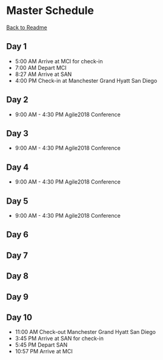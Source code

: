 # Master Schedule
[Back to Readme](https://github.com/jasminetan/se-trip-plan/blob/master/README.md)
## Day 1
* 5:00 AM Arrive at MCI for check-in 
* 7:00 AM Depart MCI
* 8:27 AM Arrive at SAN
* 4:00 PM Check-in at Manchester Grand Hyatt San Diego


## Day 2
* 9:00 AM - 4:30 PM Agile2018 Conference

## Day 3
* 9:00 AM - 4:30 PM Agile2018 Conference

## Day 4
* 9:00 AM - 4:30 PM Agile2018 Conference
## Day 5
* 9:00 AM - 4:30 PM Agile2018 Conference
## Day 6

## Day 7

## Day 8

## Day 9

## Day 10
* 11:00 AM Check-out Manchester Grand Hyatt San Diego
* 3:45 PM Arrive at SAN for check-in 
* 5:45 PM Depart SAN
* 10:57 PM Arrive at MCI

